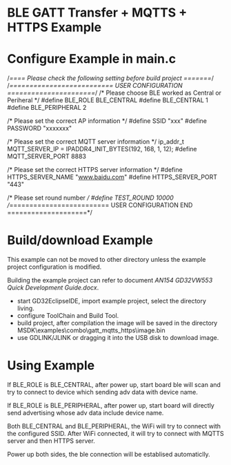 # BLE GATT Transfer + MQTTS + HTTPS Example

# Configure Example in main.c

/*==== Please check the following setting before build project =======*/
/*========================== USER CONFIGURATION ======================*/
/* Please choose BLE worked as Central or Periheral */
#define BLE_ROLE            BLE_CENTRAL
#define BLE_CENTRAL         1
#define BLE_PERIPHERAL      2

/* Please set the correct AP information */
#define SSID            "xxx"
#define PASSWORD        "xxxxxxx"

/* Please set the correct MQTT server information */
ip_addr_t MQTT_SERVER_IP = IPADDR4_INIT_BYTES(192, 168, 1, 12);
#define MQTT_SERVER_PORT     8883

/* Please set the correct HTTPS server information */
#define HTTPS_SERVER_NAME     "www.baidu.com"
#define HTTPS_SERVER_PORT     "443"

/* Please set round number */
#define TEST_ROUND            10000
/*========================= USER CONFIGURATION END ====================*/


# Build/download Example

This example can not be moved to other directory unless the example project configuration is modified.

Building the example project can refer to document *AN154 GD32VW553 Quick Development Guide.docx*.

* start GD32EclipseIDE, import example project, select the directory living.
* configure ToolChain and Build Tool.
* build project, after compilation the image will be saved in the directory MSDK\examples\combo\gatt_mqtts_https\image.bin
* use GDLINK/JLINK or dragging it into the USB disk to download image.


# Using Example

If BLE_ROLE is BLE_CENTRAL, after power up, start board ble will scan and try to connect to device which sending adv data with device name.

If BLE_ROLE is BLE_PERIPHERAL, after power up, start board will directly send advertising whose adv data include device name.

Both BLE_CENTRAL and BLE_PERIPHERAL, the WiFi will try to connect with the configured SSID. After WiFi connected, it will try to connect with MQTTS server and then HTTPS server.

Power up both sides, the ble connection will be establised automaticlly.
